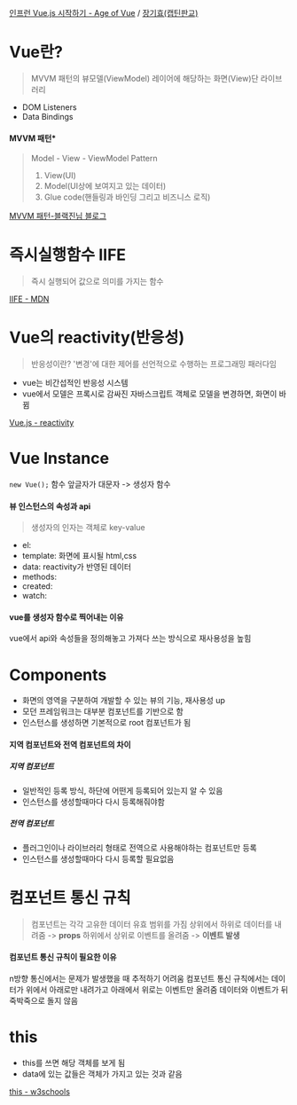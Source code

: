 [인프런 Vue.js 시작하기 - Age of Vue](https://inf.run/C898/) / [장기효(캡틴판교)](https://joshua1988.github.io/vue-camp/)

# Vue란?
> MVVM 패턴의 뷰모델(ViewModel) 레이어에 해당하는 화면(View)단 라이브러리
- DOM Listeners
- Data Bindings

#### MVVM 패턴*
> Model - View - ViewModel Pattern
> 1. View(UI)
> 2. Model(UI상에 보여지고 있는 데이터)
> 3. Glue code(핸들링과 바인딩 그리고 비즈니스 로직)

[MVVM 패턴-블랙진님 블로그](https://black-jin0427.tistory.com/133)

# 즉시실행함수 IIFE
> 즉시 실행되어 값으로 의미를 가지는 함수

[IIFE - MDN](https://developer.mozilla.org/ko/docs/Glossary/IIFE)

# Vue의 reactivity(반응성)
> 반응성이란? '변경'에 대한 제어를 선언적으로 수행하는 프로그래밍 패러다임
- vue는 비간섭적인 반응성 시스템
- vue에서 모델은 프록시로 감싸진 자바스크립트 객체로 모델을 변경하면, 화면이 바뀜

[Vue.js - reactivity](https://v3.ko.vuejs.org/guide/reactivity.html#%E1%84%87%E1%85%A1%E1%86%AB%E1%84%8B%E1%85%B3%E1%86%BC%E1%84%89%E1%85%A5%E1%86%BC-reactivity-%E1%84%8B%E1%85%B5%E1%84%85%E1%85%A1%E1%86%AB)

# Vue Instance
```new Vue();```
함수 앞글자가 대문자 -> 생성자 함수
#### 뷰 인스턴스의 속성과 api
> 생성자의 인자는 객체로 key-value
- el:
- template: 화면에 표시될 html,css
- data: reactivity가 반영된 데이터
- methods:
- created:
- watch:

#### vue를 생성자 함수로 찍어내는 이유
vue에서 api와 속성들을 정의해놓고 가져다 쓰는 방식으로 재사용성을 높힘

# Components
- 화면의 영역을 구분하여 개발할 수 있는 뷰의 기능, 재사용성 up
- 모던 프레임워크는 대부분 컴포넌트를 기반으로 함
- 인스턴스를 생성하면 기본적으로 root 컴포넌트가 됨

#### 지역 컴포넌트와 전역 컴포넌트의 차이
##### 지역 컴포넌트
- 일반적인 등록 방식, 하단에 어떤게 등록되어 있는지 알 수 있음
- 인스턴스를 생성할때마다 다시 등록해줘야함

##### 전역 컴포넌트
- 플러그인이나 라이브러리 형태로 전역으로 사용해야하는 컴포넌트만 등록
- 인스턴스를 생성할때마다 다시 등록할 필요없음

# 컴포넌트 통신 규칙
> 컴포넌트는 각각 고유한 데이터 유효 범위를 가짐
> 상위에서 하위로 데이터를 내려줌 -> **props**
> 하위에서 상위로 이벤트를 올려줌 -> **이벤트 발생**

#### 컴포넌트 통신 규칙이 필요한 이유
n방향 통신에서는 문제가 발생했을 때 추적하기 어려움
컴포넌트 통신 규칙에서는 데이터가 위에서 아래로만 내려가고
아래에서 위로는 이벤트만 올려줌
데이터와 이벤트가 뒤죽박죽으로 돌지 않음

# this
- this를 쓰면 해당 객체를 보게 됨
- data에 있는 값들은 객체가 가지고 있는 것과 같음

[this - w3schools](https://www.w3schools.com/js/js_this.asp)

